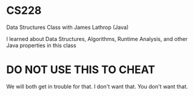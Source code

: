 # CS228
Data Structures Class with James Lathrop (Java)


I learned about Data Structures, Algorithms, Runtime Analysis, and other Java properties in this class

# DO NOT USE THIS TO CHEAT

We will both get in trouble for that.
I don't want that.
You don't want that.

